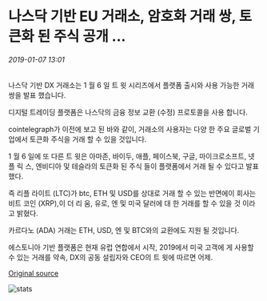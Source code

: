# 나스닥 기반 EU 거래소, 암호화 거래 쌍, 토큰화 된 주식 공개 ...

###### 2019-01-07 13:01

나스닥 기반 DX 거래소는 1 월 6 일 트 윗 시리즈에서 플랫폼 출시와 사용 가능한 거래 쌍을 발표 했습니다.

디지털 트레이딩 플랫폼은 나스닥의 금융 정보 교환 (수정) 프로토콜을 사용 합니다.

cointelegraph가 이전에 보고 된 바와 같이, 거래소의 사용자는 다양 한 주요 글로벌 기업에서 토큰화 주식을 거래 할 수 있을 것입니다.

1 월 6 일에 또 다른 트 윗은 아마존, 바이두, 애플, 페이스북, 구글, 마이크로소프트, 넷 플 릭 스, 엔비디아 및 테슬라의 토큰화 된 주식 들이 플랫폼에서 거래 될 수 있다고 발표 했다.

즉 리플 라이트 (LTC)가 btc, ETH 및 USD를 상대로 거래 할 수 있는 반면에이 회사는 비트 코인 (XRP),이 더 리 움, 유로, 엔 및 미국 달러에 대 한 거래를 할 수 있을 것 이라고 밝혔다.

카르다노 (ADA) 거래는 ETH, USD, 엔 및 BTC와의 교환에도 지원 될 것입니다.

에스토니아 기반 플랫폼은 현재 유럽 연합에서 시작, 2019에서 미국 고객에 게 사용할 수 있는 거래를 약속, DX의 공동 설립자와 CEO의 트 윗에 따르면 어제.

[Original source](https://cointelegraph.com/news/nasdaq-powered-eu-exchange-reveals-crypto-trading-pairs-tokenized-stocks)

![stats](https://c.statcounter.com/11760860/0/a89fa40b/1/ "stats")